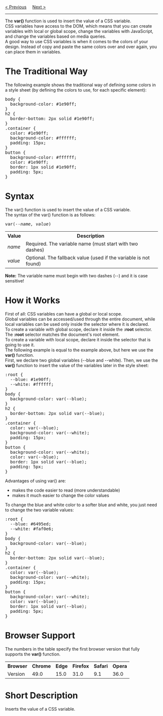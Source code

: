 <a href="/CSS/Advanced/User-Interface.md">&lt; Previous</a>
&nbsp;&nbsp;&nbsp;
<a href="/CSS/Advanced/Variables/Overriding.md">Next &gt;</a>
<hr>
The <b>var()</b> function is used to insert the value of a CSS variable.
<br>
CSS variables have access to the DOM, which means that you can create variables with local or global scope, change the variables with JavaScript, and change the variables based on media queries.
<br>
A good way to use CSS variables is when it comes to the colors of your design. Instead of copy and paste the same colors over and over again, you can place them in variables.
<h1>The Traditional Way</h1>
The following example shows the traditional way of defining some colors in a style sheet (by defining the colors to use, for each specific element):
<pre>
body {
  background-color: #1e90ff;
}
h2 {
  border-bottom: 2px solid #1e90ff;
}
.container {
  color: #1e90ff;
  background-color: #ffffff;
  padding: 15px;
}
button {
  background-color: #ffffff;
  color: #1e90ff;
  border: 1px solid #1e90ff;
  padding: 5px;
}
</pre>
<h1>Syntax</h1>
The var() function is used to insert the value of a CSS variable.
<br>
The syntax of the var() function is as follows:
<pre>var(<i>--name, value</i>)</pre>
<table class="ws-table-all notranslate">
  <tr>
    <th>Value</th>
    <th>Description</th>
  </tr>  
  <tr>
    <td><i>name</i></td>
    <td>Required. The variable name (must start with two 
    dashes)</td>
  </tr>
  <tr>
    <td><i>value</i></td>
    <td>Optional. The fallback value (used if the variable is not found)</td>
  </tr>
</table>
<b>Note:</b> The variable name must begin with two dashes (--) and it is case sensitive!
<h1>How it Works</h1>
First of all: CSS variables can have a global or local scope.
<br>
Global variables can be accessed/used through the entire document, while local variables can be used only inside the selector where it is declared.
<br>
To create a variable with global scope, declare it inside the <b>:root</b> selector. The <b>:root</b> selector matches the document's root element.
<br>
To create a variable with local scope, declare it inside the selector that is going to use it.
<br>
The following example is equal to the example above, but here we use the <b>var()</b> function.
<br>
First, we declare two global variables (--blue and --white). Then, we use the <b>var()</b> function to insert the value of the variables later in the style sheet:
<pre>
:root {
  --blue: #1e90ff;
  --white: #ffffff;
}
body {
  background-color: var(--blue);
}
h2 {
  border-bottom: 2px solid var(--blue);
}
.container {
  color: var(--blue);
  background-color: var(--white);
  padding: 15px;
}
button {
  background-color: var(--white);
  color: var(--blue);
  border: 1px solid var(--blue);
  padding: 5px;
}
</pre>
Advantages of using var() are:
<ul>
  <li>makes the code easier to read (more understandable)</li>
  <li>makes it much easier to change the color values</li>
</ul>
To change the blue and white color to a softer blue and white, you just need to change the two variable values:
<pre>
:root {
  --blue: #6495ed;
  --white: #faf0e6;
}
body {
  background-color: var(--blue);
}
h2 {
  border-bottom: 2px solid var(--blue);
}
.container {
  color: var(--blue);
  background-color: var(--white);
  padding: 15px;
}
button {
  background-color: var(--white);
  color: var(--blue);
  border: 1px solid var(--blue);
  padding: 5px;
}
</pre>
<h1>Browser Support</h1>
The numbers in the table specify the first browser version that fully supports the <b>var()</b> function.
<table class="ws-table-all notranslate">
  <tr>
    <th>Browser</th>
    <th>Chrome</th>
    <th>Edge</th>
    <th>Firefox</th>
    <th>Safari</th>
    <th>Opera</th>
  </tr>
  <tr>
    <td>Version</td>
    <td>49.0</td>
    <td>15.0</td>
    <td>31.0</td>
    <td>9.1</td>
    <td>36.0</td>
  </tr>
</table>
<h1>Short Description</h1>
Inserts the value of a CSS variable.
